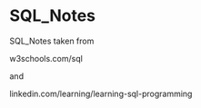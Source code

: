# SQL_Notes
SQL_Notes taken from 

w3schools.com/sql 

and 

linkedin.com/learning/learning-sql-programming
